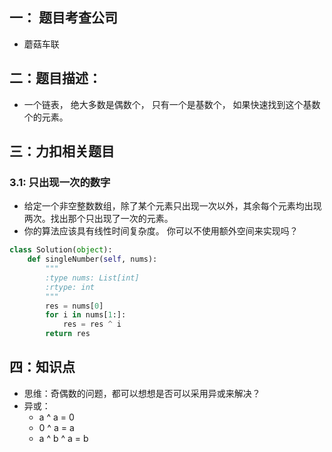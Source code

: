
## 一： 题目考查公司
- 蘑菇车联

## 二：题目描述： 
- 一个链表， 绝大多数是偶数个， 只有一个是基数个， 如果快速找到这个基数个的元素。

## 三：力扣相关题目
### 3.1: 只出现一次的数字
- 给定一个非空整数数组，除了某个元素只出现一次以外，其余每个元素均出现两次。找出那个只出现了一次的元素。
- 你的算法应该具有线性时间复杂度。 你可以不使用额外空间来实现吗？
```python
class Solution(object):
    def singleNumber(self, nums):
        """
        :type nums: List[int]
        :rtype: int
        """
        res = nums[0]
        for i in nums[1:]: 
            res = res ^ i
        return res
```
## 四：知识点
- 思维：奇偶数的问题，都可以想想是否可以采用异或来解决？
- 异或：
  - a ^ a = 0
  - 0 ^ a = a
  - a ^ b ^ a = b




